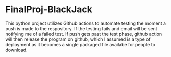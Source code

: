 # FinalProj-BlackJack


This python project utilizes Github actions to automate testing the moment a push is made to the respository. If the testing fails and email will be sent notifying me of a failed test. If push gets past the test phase, github action will then release the program on github, which I assumed is a type of deployment as it becomes a single packaged file availabe for people to download.
